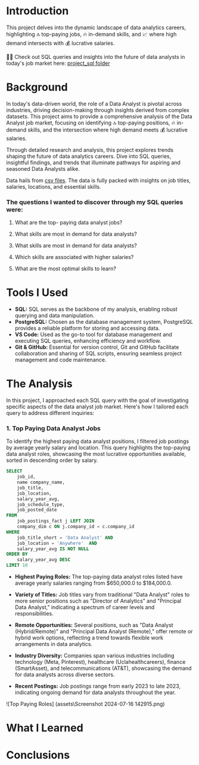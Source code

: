 # Introduction
This project delves into the dynamic landscape of data analytics careers, highlighting 🔝 top-paying jobs, 🔥 in-demand skills, and 📈 where high demand intersects with 💰 lucrative salaries. 

🕵️‍♂️ Check out SQL queries and insights into the future of data analysts in today's job market here: [project_sql folder](/project_sql/)

# Background

In today's data-driven world, the role of a Data Analyst is pivotal across industries, driving decision-making through insights derived from complex datasets. This project aims to provide a comprehensive analysis of the Data Analyst job market, focusing on identifying 🔝 top-paying positions, 🔥 in-demand skills, and the intersection where high demand meets 💰 lucrative salaries.

Through detailed research and analysis, this project explores trends shaping the future of data analytics careers. Dive into SQL queries, insightful findings, and trends that illuminate pathways for aspiring and seasoned Data Analysts alike.

Data hails from [csv files](https://lukebarousse.com/sql). The data is fully packed with insights on job titles, salaries, locations, and essential skills.

### The questions I wanted to discover through my SQL queries were:

1. What are the top- paying data analyst jobs?

2. What skills are most in demand for data analysts?

3. What skills are most in demand for data analysts?

4. Which skills are associated with higher salaries?

5. What are the most optimal skills to learn?

# Tools I Used

- **SQL:** SQL serves as the backbone of my analysis, enabling robust querying and data manipulation.
- **PostgreSQL:** Chosen as the database management system, PostgreSQL provides a reliable platform for storing and accessing data.
- **VS Code:** Used as the go-to tool for database management and executing SQL queries, enhancing efficiency and workflow.
- **Git & GitHub:** Essential for version control, Git and GitHub facilitate collaboration and sharing of SQL scripts, ensuring seamless project management and code maintenance.

# The Analysis

In this project, I approached each SQL query with the goal of investigating specific aspects of the data analyst job market. Here's how I tailored each query to address different inquiries:

### 1. Top Paying Data Analyst Jobs 
To identify the highest paying data analyst positions, I filtered job postings by average yearly salary and location. This query highlights the top-paying data analyst roles, showcasing the most lucrative opportunities available, sorted in descending order by salary.

``` sql
SELECT 
    job_id,
    name company_name,
    job_title,
    job_location,
    salary_year_avg,
    job_schedule_type,
    job_posted_date
FROM
    job_postings_fact j LEFT JOIN
    company_dim c ON j.company_id = c.company_id
WHERE
    job_title_short = 'Data Analyst' AND 
    job_location = 'Anywhere'  AND
    salary_year_avg IS NOT NULL
ORDER BY
    salary_year_avg DESC
LIMIT 10
```
- **Highest Paying Roles:** The top-paying data analyst roles listed have average yearly salaries ranging from $650,000.0 to $184,000.0.

- **Variety of Titles:** Job titles vary from traditional "Data Analyst" roles to more senior positions such as "Director of Analytics" and "Principal Data Analyst," indicating a spectrum of career levels and responsibilities.

- **Remote Opportunities:** Several positions, such as "Data Analyst (Hybrid/Remote)" and "Principal Data Analyst (Remote)," offer remote or hybrid work options, reflecting a trend towards flexible work arrangements in data analytics.

- **Industry Diversity:** Companies span various industries including technology (Meta, Pinterest), healthcare (Uclahealthcareers), finance (SmartAsset), and telecommunications (AT&T), showcasing the demand for data analysts across diverse sectors.

- **Recent Postings:** Job postings range from early 2023 to late 2023, indicating ongoing demand for data analysts throughout the year.

![Top Paying Roles] (assets\Screenshot 2024-07-16 142915.png)



# What I Learned

# Conclusions